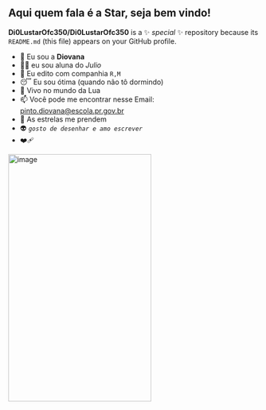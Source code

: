 ## Aqui quem fala é a Star, seja bem vindo!

**Di0LustarOfc350/Di0LustarOfc350** is a ✨ _special_ ✨ repository because its `README.md` (this file) appears on your GitHub profile.

- 🤙 Eu sou a **Diovana**
- 👨‍🏫  eu sou aluna do _Julio_
- 👯 Eu edito com companhia  `R,M`
- 😴 Eu sou ótima (quando não tô dormindo)
- 🌙 Vivo no mundo da Lua
- 📫 Você pode me encontrar nesse Email: [pinto.diovana@escola.pr.gov.br](https://mail.google.com/mail/u/1/#inbox)
- 🌠 As estrelas me prendem
- 👽 _`gosto de desenhar e amo escrever`_
- ❤️‍🩹
<img width="287" height="498" alt="image" src="https://github.com/user-attachments/assets/32d8ed73-248b-4528-987b-64584f472b6f" />
